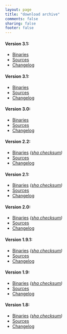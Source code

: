 ```yaml
---
layout: page
title: "download archive"
comments: false
sharing: false
footer: false
---
```

#### Version 3.1:
* [Binaries](http://search.maven.org/remotecontent?filepath=com/crawljax/crawljax-cli/3.2/crawljax-cli-3.2.zip)
* [Sources](https://github.com/crawljax/crawljax/archive/crawljax-3.2.zip)
* [Changelog](https://github.com/crawljax/crawljax/blob/master/CHANGELOG.md)

#### Version 3.1:
* [Binaries](http://search.maven.org/remotecontent?filepath=com/crawljax/crawljax-cli/3.1/crawljax-cli-3.1.zip)
* [Sources](https://github.com/crawljax/crawljax/archive/crawljax-3.1.zip)
* [Changelog](https://github.com/crawljax/crawljax/blob/master/CHANGELOG.md)

#### Version 3.0:
* [Binaries](http://search.maven.org/remotecontent?filepath=com/crawljax/crawljax-cli/3.0/crawljax-cli-3.0.zip)
* [Sources](https://github.com/crawljax/crawljax/archive/crawljax-3.0.zip)
* [Changelog](https://github.com/crawljax/crawljax/blob/master/CHANGELOG.md)

#### Version 2.2:
* [Binaries](http://crawljax.com/downloads/crawljax-2.2.zip) *([sha checksum](http://crawljax.com/downloads/crawljax-2.2.zip.sha))*
* [Sources](https://github.com/crawljax/crawljax/archive/crawljax-2.2.zip)
* [Changelog](https://github.com/crawljax/crawljax/blob/master/CHANGELOG.md)

#### Version 2.1:
* [Binaries](http://crawljax.com/downloads/crawljax-2.1.zip) *([sha checksum](http://crawljax.com/downloads/crawljax-2.1.zip.sha))*
* [Sources](https://github.com/crawljax/crawljax/archive/crawljax-2.1.zip)
* [Changelog](https://github.com/crawljax/crawljax/blob/master/CHANGELOG.md)

#### Version 2.0:
* [Binaries](http://crawljax.com/downloads/crawljax-2.0.zip) *([sha checksum](http://crawljax.com/downloads/crawljax-2.0.zip.sha))*
* [Sources](https://github.com/crawljax/crawljax/archive/crawljax-2.0.zip)
* [Changelog](https://github.com/crawljax/crawljax/blob/master/CHANGELOG.md)

#### Version 1.9.1:
* [Binaries](http://crawljax.com/downloads/crawljax-1.9.1.zip) *([sha checksum](http://crawljax.com/downloads/crawljax-1.9.1.zip.sha))*
* [Sources](https://github.com/crawljax/crawljax/archive/crawljax-1.9.1.zip)
* [Changelog](https://github.com/crawljax/crawljax/blob/master/CHANGELOG.md)

#### Version 1.9:
* [Binaries](http://crawljax.com/downloads/crawljax-1.9.zip) *([sha checksum](http://crawljax.com/downloads/crawljax-1.9.zip.sha))*
* [Sources](https://github.com/crawljax/crawljax/archive/crawljax-1.9.zip)
* [Changelog](https://github.com/crawljax/crawljax/blob/master/CHANGELOG.md)

#### Version 1.8:
* [Binaries](http://crawljax.com/downloads/crawljax-1.8.zip) *([sha checksum](http://crawljax.com/downloads/crawljax-1.8.zip.sha))*
* [Sources](https://github.com/crawljax/crawljax/archive/crawljax-2.0.zip)
* [Changelog](https://github.com/crawljax/crawljax/blob/master/CHANGELOG.md)
